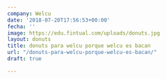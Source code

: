 ```yaml
---
company: Welcu
date: '2018-07-20T17:56:53+00:00'
fecha: ''
image: https://edu.fintual.com/uploads/donuts.jpg
layout: donuts
title: donuts para welcu porque welcu es bacan
url: "/donuts-para-welcu-porque-welcu-es-bacan/"
draft: true

---
```

